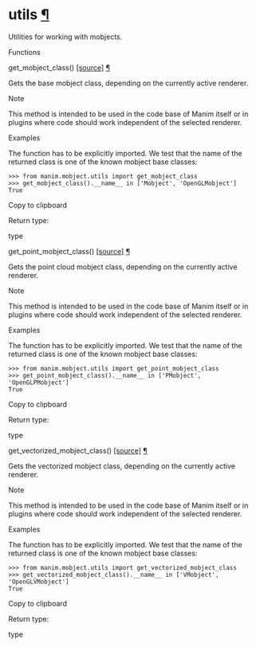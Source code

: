 # utils [¶](https://docs.manim.community/en/stable/reference/manim.mobject.utils.html\#module-manim.mobject.utils "Link to this heading")

Utilities for working with mobjects.

Functions

get\_mobject\_class() [\[source\]](https://docs.manim.community/en/stable/_modules/manim/mobject/utils.html#get_mobject_class) [¶](https://docs.manim.community/en/stable/reference/manim.mobject.utils.html#manim.mobject.utils.get_mobject_class "Link to this definition")

Gets the base mobject class, depending on the currently active renderer.

Note

This method is intended to be used in the code base of Manim itself
or in plugins where code should work independent of the selected
renderer.

Examples

The function has to be explicitly imported. We test that
the name of the returned class is one of the known mobject
base classes:

```
>>> from manim.mobject.utils import get_mobject_class
>>> get_mobject_class().__name__ in ['Mobject', 'OpenGLMobject']
True

```

Copy to clipboard

Return type:

type

get\_point\_mobject\_class() [\[source\]](https://docs.manim.community/en/stable/_modules/manim/mobject/utils.html#get_point_mobject_class) [¶](https://docs.manim.community/en/stable/reference/manim.mobject.utils.html#manim.mobject.utils.get_point_mobject_class "Link to this definition")

Gets the point cloud mobject class, depending on the currently
active renderer.

Note

This method is intended to be used in the code base of Manim itself
or in plugins where code should work independent of the selected
renderer.

Examples

The function has to be explicitly imported. We test that
the name of the returned class is one of the known mobject
base classes:

```
>>> from manim.mobject.utils import get_point_mobject_class
>>> get_point_mobject_class().__name__ in ['PMobject', 'OpenGLPMobject']
True

```

Copy to clipboard

Return type:

type

get\_vectorized\_mobject\_class() [\[source\]](https://docs.manim.community/en/stable/_modules/manim/mobject/utils.html#get_vectorized_mobject_class) [¶](https://docs.manim.community/en/stable/reference/manim.mobject.utils.html#manim.mobject.utils.get_vectorized_mobject_class "Link to this definition")

Gets the vectorized mobject class, depending on the currently
active renderer.

Note

This method is intended to be used in the code base of Manim itself
or in plugins where code should work independent of the selected
renderer.

Examples

The function has to be explicitly imported. We test that
the name of the returned class is one of the known mobject
base classes:

```
>>> from manim.mobject.utils import get_vectorized_mobject_class
>>> get_vectorized_mobject_class().__name__ in ['VMobject', 'OpenGLVMobject']
True

```

Copy to clipboard

Return type:

type